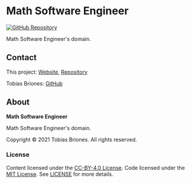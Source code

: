 # Math Software Engineer

[![GitHub Repository](https://img.shields.io/static/v1?label=GITHUB&message=REPOSITORY&labelColor=555&color=0277bd&style=for-the-badge&logo=GITHUB)](https://github.com/tobiasbriones/mathsoftware.engineer)

Math Software Engineer's domain.

## Contact

This project: [Website](https://mathsoftware.engineer),
[Repository](https://github.com/tobiasbriones/mathsoftware.engineer)

Tobias Briones: [GitHub](https://github.com/tobiasbriones)

## About

**Math Software Engineer**

Math Software Engineer's domain.

Copyright © 2021 Tobias Briones. All rights reserved.

### License

Content licensed under the [CC-BY-4.0 License](./LICENSE-CC). Code licensed
under the [MIT License](./LICENSE-MIT). See [LICENSE](./LICENSE.md) for more 
details.
